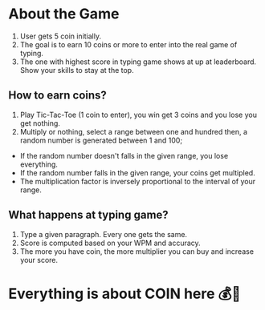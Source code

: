 # About the Game
1. User gets 5 coin initially.
2. The goal is to earn 10 coins or more to enter into the real game of typing. 
3. The one with highest score in typing game shows at up at leaderboard. Show your skills to stay at the top.

## How to earn coins?
1. Play Tic-Tac-Toe (1 coin to enter), you win get 3 coins and you lose you get nothing.
2. Multiply or nothing, select a range between one and hundred then, a random number is generated between 1 and 100;
- If the random number doesn't falls in the given range, you lose everything.
- If the random number falls in the given range, your coins get multipled.
- The multiplication factor is inversely proportional to the interval of your range.

## What happens at typing game?
1. Type a given paragraph. Every one gets the same. 
2. Score is computed based on your WPM and accuracy.
3. The more you have coin, the more multiplier you can buy and increase your score.

# Everything is about COIN here 💰💸